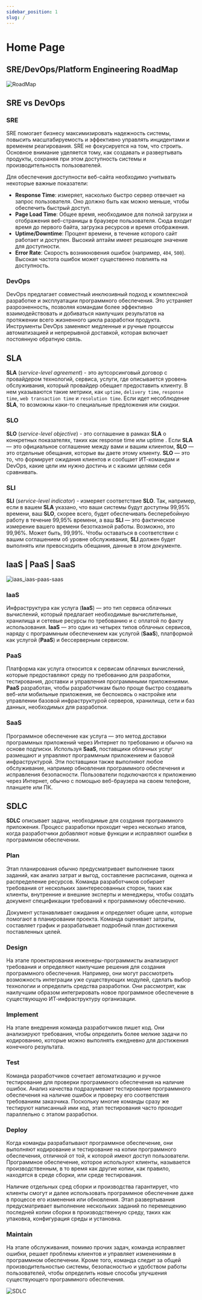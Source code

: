 ```yaml
---
sidebar_position: 1
slug: /
---
```


# Home Page

## SRE/DevOps/Platform Engineering RoadMap
![RoadMap](./roadmap-boy.png)

## SRE vs DevOps
### SRE
SRE помогает бизнесу максимизировать надежность системы, повысить масштабируемость и эффективно управлять инцидентами и временем реагирования. SRE не фокусируется на том, что строить. Основное внимание уделяется тому, как создавать и развертывать продукты, сохраняя при этом доступность системы и производительность пользователей.

Для обеспечения доступности веб-сайта необходимо учитывать некоторые важные показатели:
- **Response Time**: измеряет, насколько быстро сервер отвечает на запрос пользователя. Оно должно быть как можно меньше, чтобы обеспечить быстрый доступ.
- **Page Load Time**: Общее время, необходимое для полной загрузки и отображения веб-страницы в браузере пользователя. Сюда входит время до первого байта, загрузка ресурсов и время отображения.
- **Uptime/Downtime**: Процент времени, в течение которого сайт работает и доступен. Высокий аптайм имеет решающее значение для доступности.
- **Error Rate**: Скорость возникновения ошибок (например, `404`, `500`). Высокая частота ошибок может существенно повлиять на доступность.

### DevOps
DevOps предлагает совместный инклюзивный подход к комплексной разработке и эксплуатации программного обеспечения. Это устраняет разрозненность, позволяя командам более эффективно взаимодействовать и добиваться наилучших результатов на протяжении всего жизненного цикла разработки продукта. Инструменты DevOps заменяют медленные и ручные процессы автоматизацией и непрерывной доставкой, которая включает постоянную обратную связь.

## SLA
**SLA** (*service-level agreement*) - это аутсорсинговый договор с провайдером технологий, сервиса, услуги, где описывается уровень обслуживания, который провайдер обещает предоставить клиенту. В нем указываются такие метрики, как `uptime`, `delivery time`, `response time`, `web transaction time` и `resolution time`. Если идет несоблюдение **SLA**, то возможны каки-то специальные предложения или скидки.
### SLO
**SLO** (*service-level objective*) - это соглашение в рамках **SLA** о конкретных показателях, таких как response time или uptime . Если **SLA** — это официальное соглашение между вами и вашим клиентом, **SLO** — это отдельные обещания, которые вы даете этому клиенту. **SLO** — это то, что формирует ожидания клиентов и сообщает ИТ-командам и DevOps, какие цели им нужно достичь и с какими целями себя сравнивать.
### SLI
**SLI** (*service-level indicator*) - измеряет соответствие **SLO**. Так, например, если в вашем **SLA** указано, что ваши системы будут доступны 99,95% времени, ваш **SLO**, скорее всего, будет обеспечивать бесперебойную работу в течение 99,95% времени, а ваш **SLI** — это фактическое измерение вашего времени безотказной работы. Возможно, это 99,96%. Может быть, 99,99%. Чтобы оставаться в соответствии с вашим соглашением об уровне обслуживания, **SLI** должен будет выполнять или превосходить обещания, данные в этом документе.

## IaaS | PaaS | SaaS
![iaas_iaas-paas-saas](./iaas_iaas-paas-saas.avif)

### IaaS
Инфраструктура как услуга (**IaaS**) — это тип сервиса облачных вычислений, который предлагает необходимые вычислительные, хранилища и сетевые ресурсы по требованию и с оплатой по факту использования. **IaaS** — это один из четырех типов облачных сервисов, наряду с программным обеспечением как услугой (**SaaS**), платформой как услугой (**PaaS**) и бессерверным сервисом.

### PaaS
Платформа как услуга относится к сервисам облачных вычислений, которые предоставляют среду по требованию для разработки, тестирования, доставки и управления программными приложениями. **PaaS** разработан, чтобы разработчикам было проще быстро создавать веб-или мобильные приложения, не беспокоясь о настройке или управлении базовой инфраструктурой серверов, хранилища, сети и баз данных, необходимых для разработки.

### SaaS
Программное обеспечение как услуга — это метод доставки программных приложений через Интернет по требованию и обычно на основе подписки. Используя **SaaS**, поставщики облачных услуг размещают и управляют программным приложением и базовой инфраструктурой. Эти поставщики также выполняют любое обслуживание, например обновления программного обеспечения и исправления безопасности. Пользователи подключаются к приложению через Интернет, обычно с помощью веб-браузера на своем телефоне, планшете или ПК.

## SDLC
**SDLC** описывает задачи, необходимые для создания программного приложения. Процесс разработки проходит через несколько этапов, когда разработчики добавляют новые функции и исправляют ошибки в программном обеспечении.

### Plan
Этап планирования обычно предусматривает выполнение таких заданий, как анализ затрат и выгод, составление расписания, оценка и распределение ресурсов. Команда разработчиков собирает требования от нескольких заинтересованных сторон, таких как клиенты, внутренние и внешние эксперты и менеджеры, чтобы создать документ спецификации требований к программному обеспечению.

Документ устанавливает ожидания и определяет общие цели, которые помогают в планировании проекта. Команда оценивает затраты, составляет график и разрабатывает подробный план достижения поставленных целей.

### Design
На этапе проектирования инженеры-программисты анализируют требования и определяют наилучшие решения для создания программного обеспечения. Например, они могут рассмотреть возможность интеграции уже существующих модулей, сделать выбор технологии и определить средства разработки. Они рассмотрят, как наилучшим образом интегрировать новое программное обеспечение в существующую ИТ-инфраструктуру организации.

### Implement
На этапе внедрения команда разработчиков пишет код. Они анализируют требования, чтобы определить более мелкие задачи по кодированию, которые можно выполнять ежедневно для достижения конечного результата.

### Test
Команда разработчиков сочетает автоматизацию и ручное тестирование для проверки программного обеспечения на наличие ошибок. Анализ качества подразумевает тестирование программного обеспечения на наличие ошибок и проверку его соответствия требованиям заказчика. Поскольку многие команды сразу же тестируют написанный ими код, этап тестирования часто проходит параллельно с этапом разработки.

### Deploy
Когда команды разрабатывают программное обеспечение, они выполняют кодирование и тестирование на копии программного обеспечения, отличной от той, к которой имеют доступ пользователи. Программное обеспечение, которое используют клиенты, называется производственным, в то время как другие копии, как правило, находятся в среде сборки, или среде тестирования.

Наличие отдельных сред сборки и производства гарантирует, что клиенты смогут и далее использовать программное обеспечение даже в процессе его изменения или обновления. Этап развертывания предусматривает выполнение нескольких заданий по перемещению последней копии сборки в производственную среду, таких как упаковка, конфигурация среды и установка.

### Maintain
На этапе обслуживания, помимо прочих задач, команда исправляет ошибки, решает проблемы клиентов и управляет изменениями в программном обеспечении. Кроме того, команда следит за общей производительностью системы, безопасностью и удобством работы пользователей, чтобы определить новые способы улучшения существующего программного обеспечения.

![SDLC](./img/sdlc.png)
